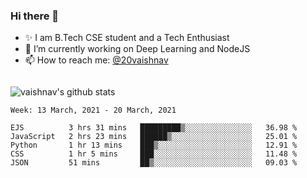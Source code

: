 ### Hi there 👋

<!--
**vaishnav-197/vaishnav-197** is a ✨ _special_ ✨ repository because its `README.md` (this file) appears on your GitHub profile.

Here are some ideas to get you started:
-->

- ✨ I am B.Tech CSE student and a Tech Enthusiast
- 🔭 I’m currently working on Deep Learning and NodeJS
- 📫 How to reach me: [@20vaishnav](https://twitter.com/20vaishnav)


<img src="https://github.com/vaishnav-197/vaishnav-197/blob/main/images/stat.svg" alt=""/>


![vaishnav's github stats](https://github-readme-stats.vercel.app/api?username=vaishnav-197&show_icons=true&theme=dark&count_private=true)


<!--START_SECTION:waka-->
```text
Week: 13 March, 2021 - 20 March, 2021

EJS          3 hrs 31 mins   █████████▒░░░░░░░░░░░░░░░   36.98 % 
JavaScript   2 hrs 23 mins   ██████▒░░░░░░░░░░░░░░░░░░   25.01 % 
Python       1 hr 13 mins    ███▒░░░░░░░░░░░░░░░░░░░░░   12.91 % 
CSS          1 hr 5 mins     ███░░░░░░░░░░░░░░░░░░░░░░   11.48 % 
JSON         51 mins         ██▒░░░░░░░░░░░░░░░░░░░░░░   09.03 % 
```
<!--END_SECTION:waka-->
